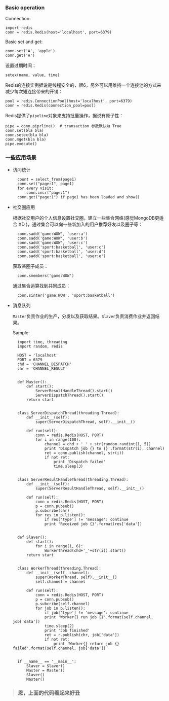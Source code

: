 ### Basic operation

Connection:

    import redis
    conn = redis.Redis(host='localhost', port=6379)

Basic set and get:

    conn.set('A', 'apple')
    conn.get('A')

设置过期时间：

    setex(name, value, time)

Redis的连接实例据说是线程安全的，很6，另外可以用维持一个连接池的方式来减少每次短连接带来的开销：

    pool = redis.ConnectionPool(host='localhost', port=6379)
    conn = redis.Redis(connection_pool=pool)

Redis提供了`pipeline`对象来支持批量操作，据说有原子性：

    pipe = conn.piprline()  # transaction 参数默认为 True
    conn.set(bla bla)
    conn.setex(bla bla)
    conn.mget(bla bla)
    pipe.execute()


### 一些应用场景

* 访问统计

        count = select_from(page1)
        conn.set("page:1", page1)
        for every visit:
            conn.incr("page:1")
        conn.get("page:1") if page1 has been loaded and show()


* 社交圈应用

    根据社交用户的个人信息设置社交圈，建立一些集合网络(感觉MongoDB更适合 XD )，通过集合可以向一些新加入的用户推荐好友以及圈子等：

        conn.sadd('game:WOW', 'user:a')
        conn.sadd('game:WOW', 'user:b')
        conn.sadd('game:WOW', 'user:c')
        conn.sadd('sport:basketball', 'user:c')
        conn.sadd('sport:basketball', 'user:d')
        conn.sadd('sport:basketball', 'user:e')

    获取某圈子成员：

        conn.smembers('game:WOW')

    通过集合运算找到共同成员：

        conn.sinter('game:WOW', 'sport:basketball')



* 消息队列

    `Master`负责作业的生产，分发以及获取结果。`Slaver`负责消费作业并返回结果。

    Sample:

        import time, threading
        import random, redis

        HOST = 'localhost'
        PORT = 6379
        chd = 'CHANNEL_DISPATCH'
        chr = 'CHANNEL_RESULT'


        def Master():
            def start():
                ServerResultHandleThread().start()
                ServerDispatchThread().start()
            return start


        class ServerDispatchThread(threading.Thread):
            def __init__(self):
                super(ServerDispatchThread, self).__init__()

            def run(self):
                conn = redis.Redis(HOST, PORT)
                for i in range(100):
                    channel = chd + '_' + str(random.randint(1, 5))
                    print 'Dispatch job {} to {}'.format(str(i), channel)
                    ret = conn.publish(channel, str(i))
                    if not ret:
                        print 'Dispatch failed'
                        time.sleep(3)


        class ServerResultHandleThread(threading.Thread):
            def __init__(self):
                super(ServerResultHandleThread, self).__init__()

            def run(self):
                conn = redis.Redis(HOST, PORT)
                p = conn.pubsub()
                p.subcribe(chr)
                for res in p.listen():
                    if res['type'] != 'message': continue
                    print 'Received job {}'.format(res['data'])


        def Slaver():
            def start():
                for i in range(1, 6):
                    WorkerThread(chd+'_'+str(i)).start()
            return start


        class WorkerThread(threading.Thread):
            def __init__(self, channel):
                super(WorkerThread, self).__init__()
                self.channel = channel

            def run(self):
                conn = redis.Redis(HOST, PORT)
                p = conn.pubsub()
                p.subcribe(self.channel)
                for job in p.listen():
                    if job['type'] != 'message': continue
                    print 'Worker{} run job {}'.format(self.channel, job['data'])
                    time.sleep(2)
                    print 'Job finished'
                    ret = r.publish(chr, job['data'])
                    if not ret:
                        print 'Worker{} return job {} failed'.format(self.channel, job['data'])


        if __name__ == '__main__':
            Slaver = Slaver()
            Master = Master()
            Slaver()
            Master()        


>### 恩，上面的代码看起来好丑
